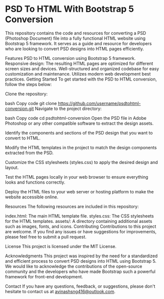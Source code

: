 # PSD To HTML With Bootstrap 5 Conversion
This repository contains the code and resources for converting a PSD (Photoshop Document) file into a fully functional HTML website using Bootstrap 5 framework. It serves as a guide and resource for developers who are looking to convert PSD designs into HTML pages efficiently.

Features
PSD to HTML conversion using Bootstrap 5 framework.
Responsive design: The resulting HTML pages are optimized for different screen sizes and devices.
Well-structured and organized codebase for easy customization and maintenance.
Utilizes modern web development best practices.
Getting Started
To get started with the PSD to HTML conversion, follow the steps below:

Clone the repository:

bash
Copy code
git clone https://github.com/username/psdtohtml-conversion.git
Navigate to the project directory:

bash
Copy code
cd psdtohtml-conversion
Open the PSD file in Adobe Photoshop or any other compatible software to extract the design assets.

Identify the components and sections of the PSD design that you want to convert to HTML.

Modify the HTML templates in the project to match the design components extracted from the PSD.

Customize the CSS stylesheets (styles.css) to apply the desired design and layout.

Test the HTML pages locally in your web browser to ensure everything looks and functions correctly.

Deploy the HTML files to your web server or hosting platform to make the website accessible online.

Resources
The following resources are included in this repository:

index.html: The main HTML template file.
styles.css: The CSS stylesheets for the HTML templates.
assets/: A directory containing additional assets such as images, fonts, and icons.
Contributing
Contributions to this project are welcome. If you find any issues or have suggestions for improvements, please feel free to submit a pull request.

License
This project is licensed under the MIT License.

Acknowledgments
This project was inspired by the need for a standardized and efficient process to convert PSD designs into HTML using Bootstrap 5. We would like to acknowledge the contributions of the open-source community and the developers who have made Bootstrap such a powerful framework for front-end development.

Contact
If you have any questions, feedback, or suggestions, please don't hesitate to contact us at avinashsng416@outlook.com.

